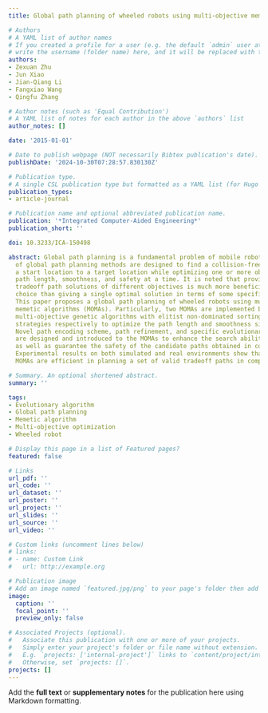 ```yaml
---
title: Global path planning of wheeled robots using multi-objective memetic algorithms

# Authors
# A YAML list of author names
# If you created a profile for a user (e.g. the default `admin` user at `content/authors/admin/`), 
# write the username (folder name) here, and it will be replaced with their full name and linked to their profile.
authors:
- Zexuan Zhu
- Jun Xiao
- Jian-Qiang Li
- Fangxiao Wang
- Qingfu Zhang

# Author notes (such as 'Equal Contribution')
# A YAML list of notes for each author in the above `authors` list
author_notes: []

date: '2015-01-01'

# Date to publish webpage (NOT necessarily Bibtex publication's date).
publishDate: '2024-10-30T07:28:57.830130Z'

# Publication type.
# A single CSL publication type but formatted as a YAML list (for Hugo requirements).
publication_types:
- article-journal

# Publication name and optional abbreviated publication name.
publication: '*Integrated Computer-Aided Engineering*'
publication_short: ''

doi: 10.3233/ICA-150498

abstract: Global path planning is a fundamental problem of mobile robotics. The majority
  of global path planning methods are designed to find a collision-free path from
  a start location to a target location while optimizing one or more objectives like
  path length, smoothness, and safety at a time. It is noted that providing multiple
  tradeoff path solutions of different objectives is much more beneficial to the user's
  choice than giving a single optimal solution in terms of some specific criterion.
  This paper proposes a global path planning of wheeled robots using multi-objective
  memetic algorithms (MOMAs). Particularly, two MOMAs are implemented based on conventional
  multi-objective genetic algorithms with elitist non-dominated sorting and decomposition
  strategies respectively to optimize the path length and smoothness simultaneously.
  Novel path encoding scheme, path refinement, and specific evolutionary operators
  are designed and introduced to the MOMAs to enhance the search ability of the algorithms
  as well as guarantee the safety of the candidate paths obtained in complex environments.
  Experimental results on both simulated and real environments show that the proposed
  MOMAs are efficient in planning a set of valid tradeoff paths in complex environments.

# Summary. An optional shortened abstract.
summary: ''

tags:
- Evolutionary algorithm
- Global path planning
- Memetic algorithm
- Multi-objective optimization
- Wheeled robot

# Display this page in a list of Featured pages?
featured: false

# Links
url_pdf: ''
url_code: ''
url_dataset: ''
url_poster: ''
url_project: ''
url_slides: ''
url_source: ''
url_video: ''

# Custom links (uncomment lines below)
# links:
# - name: Custom Link
#   url: http://example.org

# Publication image
# Add an image named `featured.jpg/png` to your page's folder then add a caption below.
image:
  caption: ''
  focal_point: ''
  preview_only: false

# Associated Projects (optional).
#   Associate this publication with one or more of your projects.
#   Simply enter your project's folder or file name without extension.
#   E.g. `projects: ['internal-project']` links to `content/project/internal-project/index.md`.
#   Otherwise, set `projects: []`.
projects: []
---
```


Add the **full text** or **supplementary notes** for the publication here using Markdown formatting.
